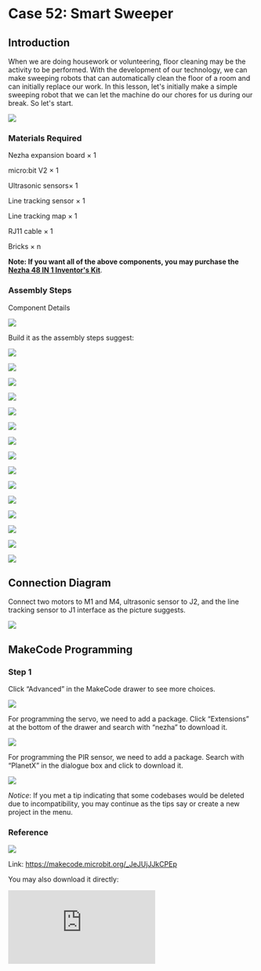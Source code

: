 ﻿# Case 52: Smart Sweeper

## Introduction

When we are doing housework or volunteering, floor cleaning may be the activity to be performed. With the development of our technology, we can make sweeping robots that can automatically clean the floor of a room and can initially replace our work. In this lesson, let's initially make a simple sweeping robot that we can let the machine do our chores for us during our break. So let's start.

![](https://wiki-media-ef.oss-cn-hongkong.aliyuncs.com//images/52_1.png)

### Materials Required

Nezha expansion board × 1

micro:bit V2 × 1

Ultrasonic sensors× 1

Line tracking sensor × 1

Line tracking map × 1

RJ11 cable × 1

Bricks × n

**Note: If you want all of the above components, you may purchase the [Nezha 48 IN 1 Inventor's Kit](https://www.elecfreaks.com/nezha-inventor-s-kit-for-micro-bit-without-micro-bit-board.html)**.



### Assembly Steps

Component Details

![](https://wiki-media-ef.oss-cn-hongkong.aliyuncs.com//images/52_2.png)

Build it as the assembly steps suggest:

![](https://wiki-media-ef.oss-cn-hongkong.aliyuncs.com//images/52_3.png)

![](https://wiki-media-ef.oss-cn-hongkong.aliyuncs.com//images/52_4.png)

![](https://wiki-media-ef.oss-cn-hongkong.aliyuncs.com//images/52_5.png)

![](https://wiki-media-ef.oss-cn-hongkong.aliyuncs.com//images/52_6.png)

![](https://wiki-media-ef.oss-cn-hongkong.aliyuncs.com//images/52_7.png)

![](https://wiki-media-ef.oss-cn-hongkong.aliyuncs.com//images/52_8.png)

![](https://wiki-media-ef.oss-cn-hongkong.aliyuncs.com//images/52_9.png)

![](https://wiki-media-ef.oss-cn-hongkong.aliyuncs.com//images/52_10.png)

![](https://wiki-media-ef.oss-cn-hongkong.aliyuncs.com//images/52_11.png)

![](https://wiki-media-ef.oss-cn-hongkong.aliyuncs.com//images/52_12.png)

![](https://wiki-media-ef.oss-cn-hongkong.aliyuncs.com//images/52_13.png)

![](https://wiki-media-ef.oss-cn-hongkong.aliyuncs.com//images/52_14.png)

![](https://wiki-media-ef.oss-cn-hongkong.aliyuncs.com//images/52_15.png)

![](https://wiki-media-ef.oss-cn-hongkong.aliyuncs.com//images/52_16.png)

![](https://wiki-media-ef.oss-cn-hongkong.aliyuncs.com//images/52_17.png)

## Connection Diagram

Connect two motors to M1 and M4, ultrasonic sensor to J2, and the line tracking sensor to J1 interface as the picture suggests.

![](https://wiki-media-ef.oss-cn-hongkong.aliyuncs.com//images/52_18.png)


##  MakeCode Programming

### Step 1

Click “Advanced” in the MakeCode drawer to see more choices.



![](https://wiki-media-ef.oss-cn-hongkong.aliyuncs.com//images/49_10.png)



For programming the servo, we need to add a package. Click “Extensions” at the bottom of the drawer and search with “nezha” to download it.



![](https://wiki-media-ef.oss-cn-hongkong.aliyuncs.com//images/49_11.png)



For programming the PIR sensor, we need to add a package. Search with “PlanetX” in the dialogue box and click to download it.

![](https://wiki-media-ef.oss-cn-hongkong.aliyuncs.com//images/49_12.png)



*Notice*: If you met a tip indicating that some codebases would be deleted due to incompatibility, you may continue as the tips say or create a new project in the menu.

### Reference

![](https://wiki-media-ef.oss-cn-hongkong.aliyuncs.com//images/52_19.png)

Link: https://makecode.microbit.org/_JeJUjJJkCPEp

You may also download it directly:

<div
    style={{
        position: 'relative',
        paddingBottom: '60%',
        overflow: 'hidden',
    }}
>
    <iframe
        src="https://makecode.microbit.org/_JeJUjJJkCPEp"
        frameborder="0"
        sandbox="allow-popups allow-forms allow-scripts allow-same-origin"
        style={{
            position: 'absolute',
            width: '100%',
            height: '100%',
        }}
    />
</div>

### Result

As you can see, when the sweeping robot will stop when it hits an obstacle, the obstacle will leave and start cleaning again.
